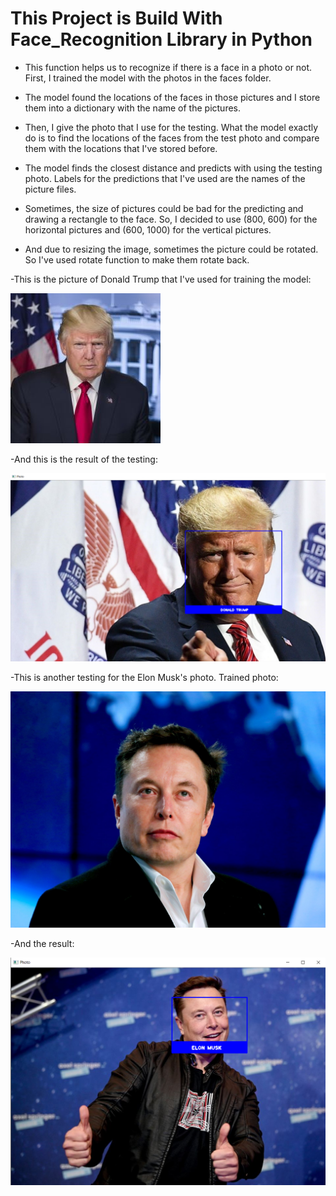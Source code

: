# This Project is Build With Face_Recognition Library in Python

* This function helps us to recognize if there is a face in a photo or not. First, I trained the model with the photos in the faces folder. 

* The model found the locations of the faces in those pictures and I store them into a dictionary with the name of the pictures.

* Then, I give the photo that I use for the testing. What the model exactly do is to find the locations of the faces from the test photo and compare them with the locations that I've stored before.

* The model finds the closest distance and predicts with using the testing photo. Labels for the predictions that I've used are the names of the picture files.

* Sometimes, the size of pictures could be bad for the predicting and drawing a rectangle to the face. So, I decided to use (800, 600) for the horizontal pictures and (600, 1000) for the vertical pictures.

* And due to resizing the image, sometimes the picture could be rotated. So I've used rotate function to make them rotate back.


-This is the picture of Donald Trump that I've used for training the model:

![](faces/donald%20trump.jpg)

-And this is the result of the testing:

![](2.PNG)

-This is another testing for the Elon Musk's photo. Trained photo:

![](faces/elon%20musk.jpg)

-And the result:

![](1.PNG)
